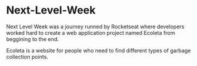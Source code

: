 # Next-Level-Week
Next Level Week was a journey runned by Rocketseat where developers worked hard to create a web application project named Ecoleta from beggining to the end.

Ecoleta is a website for people who need to find different types of garbage collection points.
